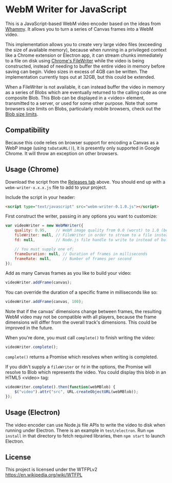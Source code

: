 # WebM Writer for JavaScript

This is a JavaScript-based WebM video encoder based on the ideas from [Whammy][]. It allows you to turn a series of 
Canvas frames into a WebM video.

This implementation allows you to create very large video files (exceeding the size of available memory), because when
running in a privileged context like a Chrome extension or Electron app, it can stream chunks immediately to a file on disk 
using [Chrome's FileWriter][] while the video is being constructed, instead of needing to buffer the entire video in
memory before saving can begin. Video sizes in excess of 4GB can be written. The implementation currently tops out at 
32GB, but this could be extended.

When a FileWriter is not available, it can instead buffer the video in memory as a series of Blobs which are eventually 
returned to the calling code as one composite Blob. This Blob can be displayed in a &lt;video&gt; element, transmitted 
to a server, or used for some other purpose. Note that some browsers size limits on Blobs, particularly mobile 
browsers, check out the [Blob size limits][].

[Chrome's FileWriter]: https://developer.chrome.com/apps/fileSystem
[Whammy]: https://github.com/antimatter15/whammy
[Blob size limits]: https://github.com/eligrey/FileSaver.js/

## Compatibility

Because this code relies on browser support for encoding a Canvas as a WebP image (using `toDataURL()`), it is presently
only supported in Google Chrome. It will throw an exception on other browsers.

## Usage (Chrome)

Download the script from the [Releases tab][] above. You should end up with a `webm-writer-x.x.x.js` file to add to your
project.

[Releases tab]: https://github.com/thenickdude/webm-writer-js/releases

Include the script in your header:

```html
<script type="text/javascript" src="webm-writer-0.1.0.js"></script>
```

First construct the writer, passing in any options you want to customize:

```js
var videoWriter = new WebMWriter({
    quality: 0.95,    // WebM image quality from 0.0 (worst) to 1.0 (best)
    fileWriter: null, // FileWriter in order to stream to a file instead of buffering to memory (optional)
    fd: null,         // Node.js file handle to write to instead of buffering to memory (optional)

    // You must supply one of:
    frameDuration: null, // Duration of frames in milliseconds
    frameRate: null,     // Number of frames per second
});
```

Add as many Canvas frames as you like to build your video:

```js
videoWriter.addFrame(canvas);
```

You can override the duration of a specific frame in milliseconds like so:

```js
videoWriter.addFrame(canvas, 100);
```

Note that if the canvas' dimensions change between frames, the resulting WebM video may not be compatible with all players,
because the frame dimensions will differ from the overall track's dimensions. This could be improved in the future.

When you're done, you must call `complete()` to finish writing the video:

```js
videoWriter.complete();
```

`complete()` returns a Promise which resolves when writing is completed.

If you didn't supply a `fileWriter` or `fd` in the options, the Promise will resolve to Blob which represents the video. You
could display this blob in an HTML5 &lt;video&gt; tag:

```js
videoWriter.complete().then(function(webMBlob) {
    $("video").attr("src", URL.createObjectURL(webMBlob));
});
```

## Usage (Electron)

The video encoder can use Node.js file APIs to write the video to disk when running under Electron. There is an example
in `test/electron`. Run `npm install` in that directory to fetch required libraries, then `npm start` to launch Electron.

## License

This project is licensed under the WTFPLv2 https://en.wikipedia.org/wiki/WTFPL
